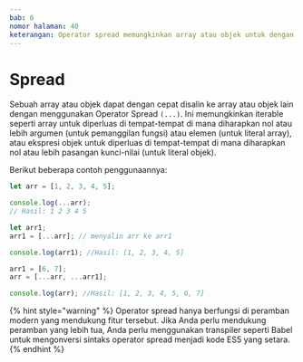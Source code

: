 ```yaml
---
bab: 6
nomor halaman: 40
keterangan: Operator spread memungkinkan array atau objek untuk dengan cepat memanipulasi array dan objek. Ini memberikan sintaks yang ringkas untuk menyalin, menggabungkan, atau mengekstrak elemen dari array, dan untuk menyalin properti dari objek.
---
```


# Spread

Sebuah array atau objek dapat dengan cepat disalin ke array atau objek lain dengan menggunakan Operator Spread `(...)`. Ini memungkinkan iterable seperti array untuk diperluas di tempat-tempat di mana diharapkan nol atau lebih argumen (untuk pemanggilan fungsi) atau elemen (untuk literal array), atau ekspresi objek untuk diperluas di tempat-tempat di mana diharapkan nol atau lebih pasangan kunci-nilai (untuk literal objek).

Berikut beberapa contoh penggunaannya:

```javascript
let arr = [1, 2, 3, 4, 5];

console.log(...arr);
// Hasil: 1 2 3 4 5

let arr1;
arr1 = [...arr]; // menyalin arr ke arr1

console.log(arr1); //Hasil: [1, 2, 3, 4, 5]

arr1 = [6, 7];
arr = [...arr, ...arr1];

console.log(arr); //Hasil: [1, 2, 3, 4, 5, 6, 7]
```

{% hint style="warning" %}
Operator spread hanya berfungsi di peramban modern yang mendukung fitur tersebut. Jika Anda perlu mendukung peramban yang lebih tua, Anda perlu menggunakan transpiler seperti Babel untuk mengonversi sintaks operator spread menjadi kode ES5 yang setara.
{% endhint %}
